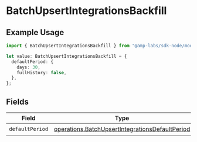 # BatchUpsertIntegrationsBackfill

## Example Usage

```typescript
import { BatchUpsertIntegrationsBackfill } from "@amp-labs/sdk-node/models/operations";

let value: BatchUpsertIntegrationsBackfill = {
  defaultPeriod: {
    days: 30,
    fullHistory: false,
  },
};
```

## Fields

| Field                                                                                                              | Type                                                                                                               | Required                                                                                                           | Description                                                                                                        |
| ------------------------------------------------------------------------------------------------------------------ | ------------------------------------------------------------------------------------------------------------------ | ------------------------------------------------------------------------------------------------------------------ | ------------------------------------------------------------------------------------------------------------------ |
| `defaultPeriod`                                                                                                    | [operations.BatchUpsertIntegrationsDefaultPeriod](../../models/operations/batchupsertintegrationsdefaultperiod.md) | :heavy_check_mark:                                                                                                 | N/A                                                                                                                |